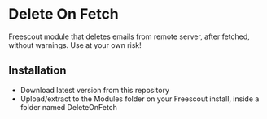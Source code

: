 # Delete On Fetch
Freescout module that deletes emails from remote server, after fetched, without warnings.
Use at your own risk!

## Installation
* Download latest version from this repository
* Upload/extract to the Modules folder on your Freescout install, inside a folder named DeleteOnFetch
